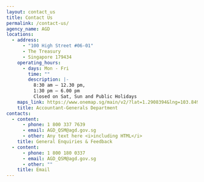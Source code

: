 ```yaml
---
layout: contact_us
title: Contact Us
permalink: /contact-us/
agency_name: AGD
locations:
  - address:
      - "100 High Street #06-01"
      - The Treasury
      - Singapore 179434
    operating_hours:
      - days: Mon - Fri
        time: ""
        description: |-
          8:30 am – 12.30 pm,
          1:30 pm – 6.00 pm
          Closed on Sat, Sun and Public Holidays
    maps_link: https://www.onemap.sg/main/v2/?lat=1.2908394&lng=103.8495631
    title: Accountant-Generals Department
contacts:
  - content:
      - phone: 1 800 337 7639
      - email: AGD_QSM@agd.gov.sg
      - other: Any text here <i>including HTML</i>
    title: General Enquiries & Feedback
  - content:
      - phone: 1 800 180 0337
      - email: AGD_QSM@agd.gov.sg
      - other: ""
    title: Email
---
```

